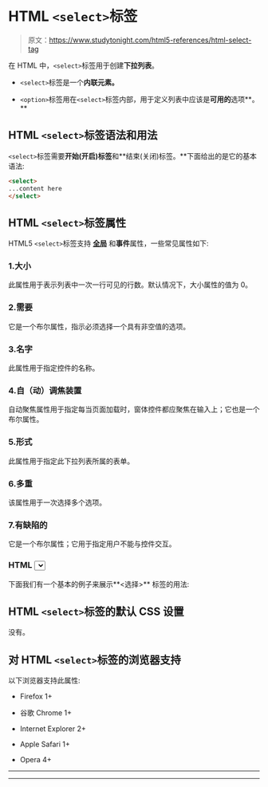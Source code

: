 # HTML `<select>`标签

> 原文：<https://www.studytonight.com/html5-references/html-select-tag>

在 HTML 中，`<select>`标签用于创建**下拉列表**。

*   `<select>`标签是一个**内联元素。**

*   `<option>`标签用在`<select>`标签内部，用于定义列表中应该是**可用的**选项**。**

## HTML `<select>`标签语法和用法

`<select>`标签需要**开始(开启)标签**和**结束(关闭)标签。**下面给出的是它的基本语法:

```html
<select>
...content here
</select>
```

## HTML `<select>`标签属性

HTML5 `<select>`标签支持 [**全局**](https://www.studytonight.com/html-5-references/html5global-attributes) 和**事件**属性，一些常见属性如下:

### 1.大小

此属性用于表示列表中一次一行可见的行数。默认情况下，大小属性的值为 0。

### 2.需要

它是一个布尔属性，指示必须选择一个具有非空值的选项。

### 3.名字

此属性用于指定控件的名称。

### 4.自（动）调焦装置

自动聚焦属性用于指定每当页面加载时，窗体控件都应聚焦在输入上；它也是一个布尔属性。

### 5.形式

此属性用于指定此下拉列表所属的表单。

### 6.多重

该属性用于一次选择多个选项。

### 7.有缺陷的

它是一个布尔属性；它用于指定用户不能与控件交互。

### HTML <select>标签基本示例</select>

下面我们有一个基本的例子来展示**<选择>** 标签的用法:

## HTML `<select>`标签的默认 CSS 设置

没有。

## 对 HTML `<select>`标签的浏览器支持

以下浏览器支持此属性:

*   Firefox 1+

*   谷歌 Chrome 1+

*   Internet Explorer 2+

*   Apple Safari 1+

*   Opera 4+

* * *

* * *